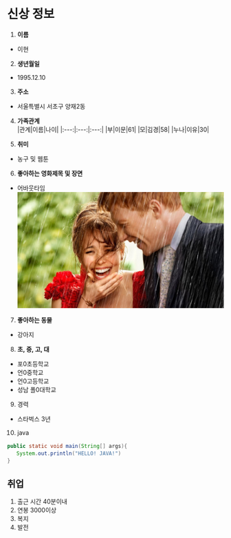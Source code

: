 # 신상 정보
1. __이름__   
 * 이현

2. __생년월일__   
 * 1995.12.10

3. __주소__   
 * 서울특별시 서초구 양재2동

4. __가족관계__   
   |관계|이름|나이|
   |:---:|:---:|:---:|
   |부|이문|61|
   |모|김경|58|
   |누나|이유|30|

5. __취미__   
 * 농구 및 웹툰

6. __좋아하는 영화제목 및 장면__   
 * 어바웃타임  
   ![어바웃타임](my-hs-project/../a.jpg)

7. __좋아하는 동물__   
 * 강아지

8. __초, 중, 고, 대__   
 * 포0초등학교
 * 언0중학교
 * 언0고등학교
 * 성남 폴0대학교

9. 경력
 * 스타벅스 3년   

10. java
~~~java
public static void main(String[] args){
   System.out.println("HELLO! JAVA!")
}
~~~

## 취업
1. 출근 시간 40분이내
2. 연봉 3000이상
3. 복지
4. 발전
   
